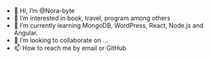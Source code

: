- 👋 Hi, I’m @Nora-byte
- 👀 I’m interested in book, travel, program among others
- 🌱 I’m currently learning MongoDB, WordPress, React, Node.js and Angular.
- 💞️ I’m looking to collaborate on ...
- 📫 How to reach me by email or GitHub

<!---
Nora-byte/Nora-byte is a ✨ special ✨ repository because its `README.md` (this file) appears on your GitHub profile.
You can click the Preview link to take a look at your changes.
--->
